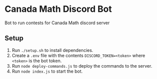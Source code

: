 # Canada Math Discord Bot
Bot to run contests for Canada Math discord server

## Setup
1. Run `./setup.sh` to install dependencies.
2. Create a `.env` file with the contents `DISCORD_TOKEN=<token>` where `<token>` is the bot token.
3. Run `node deploy-commands.js` to deploy the commands to the server.
4. Run `node index.js` to start the bot.